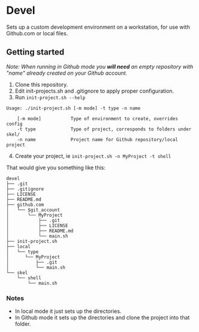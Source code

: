 Devel
======

Sets up a custom development environment on a workstation, for use with Github.com or local files. 

## Getting started

_Note: When running in Github mode you __will need__ an empty repository with "name" already created on your Github account._

1. Clone this repository.
2. Edit init-projects.sh and .gitignore to apply proper configuration.
3. Run `init-project.sh --help`
```
Usage: ./init-project.sh [-m mode] -t type -n name

    [-m mode]           Type of environment to create, overrides config
    -t type             Type of project, corresponds to folders under skel/
    -n name             Project name for Github repository/local project
```
4. Create your project, ie `init-project.sh -n MyProject -t shell`

That would give you something like this:

```
devel
├── .git
├── .gitignore
├── LICENSE
├── README.md
├── github.com
│   └── $git_account
│       └── MyProject
│           ├── .git
│           ├── LICENSE
│           ├── README.md
│           └── main.sh
├── init-project.sh
├── local
│   └── type
│      └── MyProject
│          ├── .git
│          └── main.sh
└── skel
    └── shell
        └── main.sh
```

### Notes
* In local mode it just sets up the directories.
* In Github mode it sets up the directories and clone the project into that folder.
